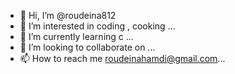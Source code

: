 - 👋 Hi, I’m @roudeina812
- 👀 I’m interested in coding , cooking ...
- 🌱 I’m currently learning c ...
- 💞️ I’m looking to collaborate on ...
- 📫 How to reach me roudeinahamdi@gmail.com...

<!---
roudeina812/roudeina812 is a ✨ special ✨ repository because its `README.md` (this file) appears on your GitHub profile.
You can click the Preview link to take a look at your changes.
--->
